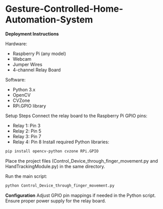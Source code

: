 # Gesture-Controlled-Home-Automation-System


**Deployment Instructions**

Hardware:
- Raspberry Pi (any model)
- Webcam
- Jumper Wires
- 4-channel Relay Board

Software:
- Python 3.x
- OpenCV
- CVZone
- RPi.GPIO library
  
Setup Steps
Connect the relay board to the Raspberry Pi GPIO pins:

- Relay 1: Pin 3 
- Relay 2: Pin 5 
- Relay 3: Pin 7
- Relay 4: Pin 8
  Install required Python libraries:

 ```sh
pip install opencv-python cvzone RPi.GPIO
   ```
Place the project files (Control_Device_through_finger_movement.py and HandTrackingModule.py) in the same directory.

Run the main script:

 ```sh
python Control_Device_through_finger_movement.py
   ```
**Configuration**
Adjust GPIO pin mappings if needed in the Python script.
Ensure proper power supply for the relay board.


